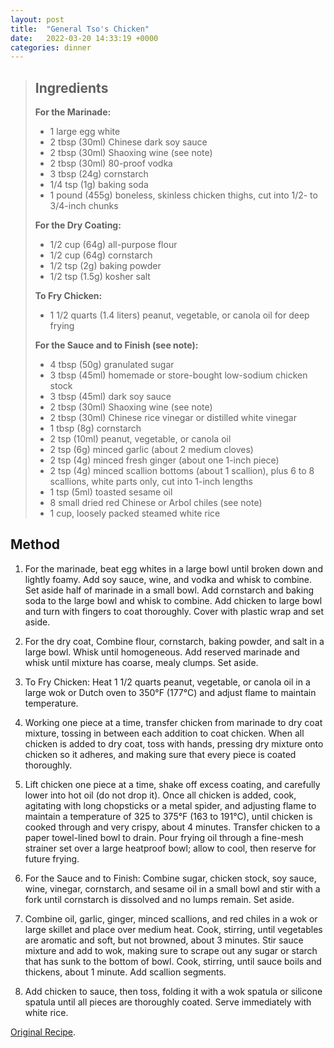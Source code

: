```yaml
---
layout: post
title:  "General Tso's Chicken"
date:   2022-03-20 14:33:19 +0000
categories: dinner
---
```

> ## Ingredients
>
> **For the Marinade:**
>
> - 1 large egg white
> - 2 tbsp (30ml) Chinese dark soy sauce
> - 2 tbsp (30ml) Shaoxing wine (see note)
> - 2 tbsp (30ml) 80-proof vodka
> - 3 tbsp (24g) cornstarch
> - 1/4 tsp (1g) baking soda
> - 1 pound (455g) boneless, skinless chicken thighs, cut into 1/2- to 3/4-inch chunks
>
>**For the Dry Coating:**
>
> - 1/2 cup (64g) all-purpose flour
> - 1/2 cup (64g) cornstarch
> - 1/2 tsp (2g) baking powder
> - 1/2 tsp (1.5g) kosher salt
> 
> **To Fry Chicken:**
> 
> - 1 1/2 quarts (1.4 liters) peanut, vegetable, or canola oil for deep frying
> 
> **For the Sauce and to Finish (see note):**
> 
> - 4 tbsp (50g) granulated sugar
> - 3 tbsp (45ml) homemade or store-bought low-sodium chicken stock
> - 3 tbsp (45ml) dark soy sauce
> - 2 tbsp (30ml) Shaoxing wine (see note)
> - 2 tbsp (30ml) Chinese rice vinegar or distilled white vinegar
> - 1 tbsp (8g) cornstarch
> - 2 tsp (10ml) peanut, vegetable, or canola oil
> - 2 tsp (6g) minced garlic (about 2 medium cloves)
> - 2 tsp (4g) minced fresh ginger (about one 1-inch piece)
> - 2 tsp (4g) minced scallion bottoms (about 1 scallion), plus 6 to 8 scallions, white parts only, cut into 1-inch lengths
> - 1 tsp (5ml) toasted sesame oil
> - 8 small dried red Chinese or Arbol chiles (see note)
> - 1 cup, loosely packed steamed white rice



## Method

1. For the marinade, beat egg whites in a large bowl until broken down and lightly foamy. Add soy sauce, wine, and vodka and whisk to combine. Set aside half of marinade in a small bowl. Add cornstarch and baking soda to the large bowl and whisk to combine. Add chicken to large bowl and turn with fingers to coat thoroughly. Cover with plastic wrap and set aside.

2. For the dry coat, Combine flour, cornstarch, baking powder, and salt in a large bowl. Whisk until homogeneous. Add reserved marinade and whisk until mixture has coarse, mealy clumps. Set aside.

3. To Fry Chicken: Heat 1 1/2 quarts peanut, vegetable, or canola oil in a large wok or Dutch oven to 350°F (177°C) and adjust flame to maintain temperature.

4. Working one piece at a time, transfer chicken from marinade to dry coat mixture, tossing in between each addition to coat chicken. When all chicken is added to dry coat, toss with hands, pressing dry mixture onto chicken so it adheres, and making sure that every piece is coated thoroughly.

5. Lift chicken one piece at a time, shake off excess coating, and carefully lower into hot oil (do not drop it). Once all chicken is added, cook, agitating with long chopsticks or a metal spider, and adjusting flame to maintain a temperature of 325 to 375°F (163 to 191°C), until chicken is cooked through and very crispy, about 4 minutes. Transfer chicken to a paper towel-lined bowl to drain. Pour frying oil through a fine-mesh strainer set over a large heatproof bowl; allow to cool, then reserve for future frying.

6. For the Sauce and to Finish: Combine sugar, chicken stock, soy sauce, wine, vinegar, cornstarch, and sesame oil in a small bowl and stir with a fork until cornstarch is dissolved and no lumps remain. Set aside.

7. Combine oil, garlic, ginger, minced scallions, and red chiles in a wok or large skillet and place over medium heat. Cook, stirring, until vegetables are aromatic and soft, but not browned, about 3 minutes. Stir sauce mixture and add to wok, making sure to scrape out any sugar or starch that has sunk to the bottom of bowl. Cook, stirring, until sauce boils and thickens, about 1 minute. Add scallion segments.

8. Add chicken to sauce, then toss, folding it with a wok spatula or silicone spatula until all pieces are thoroughly coated. Serve immediately with white rice.

[Original Recipe][original-recipe].

[original-recipe]: https://www.seriouseats.com/the-best-general-tsos-chicken-food-lab-chinese-recipe